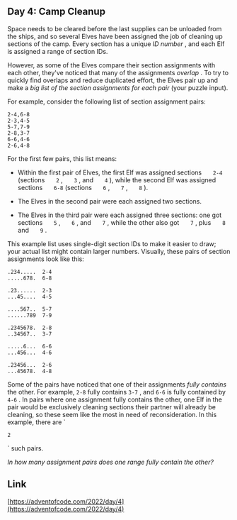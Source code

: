## Day 4: Camp Cleanup

Space needs to be cleared before the last supplies can be unloaded from the ships, and so several Elves have been assigned the job of cleaning up sections of the camp. Every section has a unique
_ID number_
, and each Elf is assigned a range of section IDs.

However, as some of the Elves compare their section assignments with each other, they've noticed that many of the assignments
_overlap_
. To try to quickly find overlaps and reduce duplicated effort, the Elves pair up and make a
_big list of the section assignments for each pair_
(your puzzle input).

For example, consider the following list of section assignment pairs:

```
2-4,6-8
2-3,4-5
5-7,7-9
2-8,3-7
6-6,4-6
2-6,4-8

```

For the first few pairs, this list means:

- Within the first pair of Elves, the first Elf was assigned sections
  `    2-4
  `
  (sections
  `    2
  `
  ,
  `    3
  `
  , and
  `    4
  `
  ), while the second Elf was assigned sections
  `    6-8
  `
  (sections
  `    6
  `
  ,
  `    7
  `
  ,
  `    8
  `
  ).

- The Elves in the second pair were each assigned two sections.

- The Elves in the third pair were each assigned three sections: one got sections
  `    5
  `
  ,
  `    6
  `
  , and
  `    7
  `
  , while the other also got
  `    7
  `
  , plus
  `    8
  `
  and
  `    9
  `
  .

This example list uses single-digit section IDs to make it easier to draw; your actual list might contain larger numbers. Visually, these pairs of section assignments look like this:

```
.234.....  2-4
.....678.  6-8

.23......  2-3
...45....  4-5

....567..  5-7
......789  7-9

.2345678.  2-8
..34567..  3-7

.....6...  6-6
...456...  4-6

.23456...  2-6
...45678.  4-8

```

Some of the pairs have noticed that one of their assignments
_fully contains_
the other. For example,
`2-8`
fully contains
`3-7`
, and
`6-6`
is fully contained by
`4-6`
. In pairs where one assignment fully contains the other, one Elf in the pair would be exclusively cleaning sections their partner will already be cleaning, so these seem like the most in need of reconsideration. In this example, there are
`

    2

`
such pairs.

_In how many assignment pairs does one range fully contain the other?_

## Link

[https://adventofcode.com/2022/day/4](https://adventofcode.com/2022/day/4)
